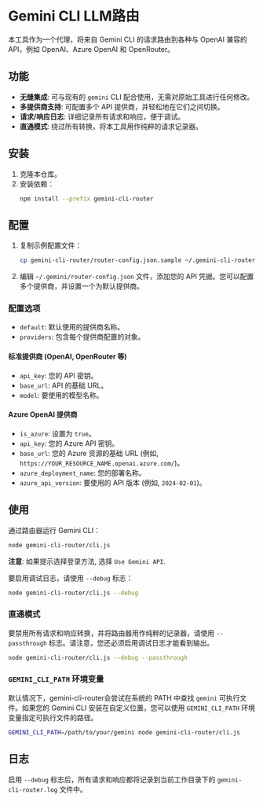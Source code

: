 # Gemini CLI LLM路由

本工具作为一个代理，将来自 Gemini CLI 的请求路由到各种与 OpenAI 兼容的 API，例如 OpenAI、Azure OpenAI 和 OpenRouter。

## 功能

- **无缝集成**: 可与现有的 `gemini` CLI 配合使用，无需对原始工具进行任何修改。
- **多提供商支持**: 可配置多个 API 提供商，并轻松地在它们之间切换。
- **请求/响应日志**: 详细记录所有请求和响应，便于调试。
- **直通模式**: 绕过所有转换，将本工具用作纯粹的请求记录器。

## 安装

1.  克隆本仓库。
2.  安装依赖：
    ```bash
    npm install --prefix gemini-cli-router
    ```

## 配置

1.  复制示例配置文件：
    ```bash
    cp gemini-cli-router/router-config.json.sample ~/.gemini-cli-router/router-config.json
    ```
2.  编辑 `~/.gemini/router-config.json` 文件，添加您的 API 凭据。您可以配置多个提供商，并设置一个为默认提供商。

### 配置选项

-   `default`: 默认使用的提供商名称。
-   `providers`: 包含每个提供商配置的对象。

#### 标准提供商 (OpenAI, OpenRouter 等)

-   `api_key`: 您的 API 密钥。
-   `base_url`: API 的基础 URL。
-   `model`: 要使用的模型名称。

#### Azure OpenAI 提供商

-   `is_azure`: 设置为 `true`。
-   `api_key`: 您的 Azure API 密钥。
-   `base_url`: 您的 Azure 资源的基础 URL (例如, `https://YOUR_RESOURCE_NAME.openai.azure.com/`)。
-   `azure_deployment_name`: 您的部署名称。
-   `azure_api_version`: 要使用的 API 版本 (例如, `2024-02-01`)。

## 使用

通过路由器运行 Gemini CLI：

```bash
node gemini-cli-router/cli.js
```

**注意**: 如果提示选择登录方法, 选择 `Use Gemini API`.

要启用调试日志，请使用 `--debug` 标志：

```bash
node gemini-cli-router/cli.js --debug
```

### 直通模式

要禁用所有请求和响应转换，并将路由器用作纯粹的记录器，请使用 `--passthrough` 标志。请注意，您还必须启用调试日志才能看到输出。

```bash
node gemini-cli-router/cli.js --debug --passthrough
```

### `GEMINI_CLI_PATH` 环境变量

默认情况下，gemini-cli-router会尝试在系统的 PATH 中查找 `gemini` 可执行文件。如果您的 Gemini CLI 安装在自定义位置，您可以使用 `GEMINI_CLI_PATH` 环境变量指定可执行文件的路径。

```bash
GEMINI_CLI_PATH=/path/to/your/gemini node gemini-cli-router/cli.js
```

## 日志

启用 `--debug` 标志后，所有请求和响应都将记录到当前工作目录下的 `gemini-cli-router.log` 文件中。
